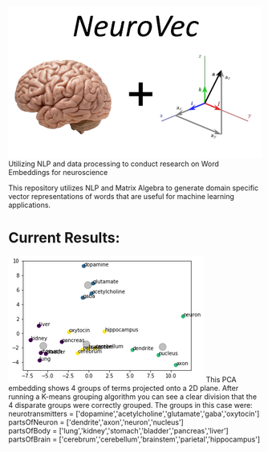 ![Brain and Vectors](NeuroVecImage.png)
Utilizing NLP and data processing to conduct research on Word Embeddings for neuroscience

This repository utilizes NLP and Matrix Algebra to generate domain specific vector representations of words that are useful for machine learning applications. 

# Current Results:
![PCA diagram](PCA_4_groups_from_embeddings.png)
This PCA embedding shows 4 groups of terms projected onto a 2D plane. After running a K-means grouping algorithm you can see a clear division that the 4 disparate groups were correctly grouped. The groups in this case were:
neurotransmitters = ['dopamine','acetylcholine','glutamate','gaba','oxytocin']<br>
partsOfNeuron = ['dendrite','axon','neuron','nucleus']<br>
partsOfBody = ['lung','kidney','stomach','bladder','pancreas','liver']<br>
partsOfBrain = ['cerebrum','cerebellum','brainstem','parietal','hippocampus']<br>
